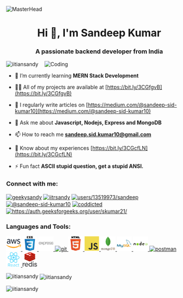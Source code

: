 ![MasterHead](https://raw.githubusercontent.com/halfrost/halfrost/master/icons/header_1.png)

<h1 align="center">Hi 👋, I'm Sandeep Kumar</h1>
<h3 align="center">A passionate backend developer from India</h3>
<img align="right" alt="Coding" width="400" src="https://cdn.dribbble.com/users/1162077/screenshots/3848914/programmer.gif">

<p align="left"> <img src="https://komarev.com/ghpvc/?username=iitiansandy&label=Profile%20views&color=0e75b6&style=flat" alt="iitiansandy" /> </p>

- 🌱 I’m currently learning **MERN Stack Development**

- 👨‍💻 All of my projects are available at [https://bit.ly/3CGfgvB](https://bit.ly/3CGfgvB)

- 📝 I regularly write articles on [https://medium.com/@sandeep-sid-kumar10](https://medium.com/@sandeep-sid-kumar10)

- 💬 Ask me about **Javascript, Nodejs, Express and MongoDB**

- 📫 How to reach me **sandeep.sid.kumar10@gmail.com**

- 📄 Know about my experiences [https://bit.ly/3CGcfLN](https://bit.ly/3CGcfLN)

- ⚡ Fun fact **ASCII stupid question, get a stupid ANSI.**

<h3 align="left">Connect with me:</h3>
<p align="left">
<a href="https://codepen.io/geekysandy" target="blank"><img align="center" src="https://raw.githubusercontent.com/rahuldkjain/github-profile-readme-generator/master/src/images/icons/Social/codepen.svg" alt="geekysandy" height="30" width="40" /></a>
<a href="https://linkedin.com/in/iitrsandy" target="blank"><img align="center" src="https://raw.githubusercontent.com/rahuldkjain/github-profile-readme-generator/master/src/images/icons/Social/linked-in-alt.svg" alt="iitrsandy" height="30" width="40" /></a>
<a href="https://stackoverflow.com/users/users/13519973/sandeep" target="blank"><img align="center" src="https://raw.githubusercontent.com/rahuldkjain/github-profile-readme-generator/master/src/images/icons/Social/stack-overflow.svg" alt="users/13519973/sandeep" height="30" width="40" /></a>
<a href="https://medium.com/@sandeep-sid-kumar10" target="blank"><img align="center" src="https://raw.githubusercontent.com/rahuldkjain/github-profile-readme-generator/master/src/images/icons/Social/medium.svg" alt="@sandeep-sid-kumar10" height="30" width="40" /></a>
<a href="https://www.leetcode.com/coddicted" target="blank"><img align="center" src="https://raw.githubusercontent.com/rahuldkjain/github-profile-readme-generator/master/src/images/icons/Social/leet-code.svg" alt="coddicted" height="30" width="40" /></a>
<a href="https://auth.geeksforgeeks.org/user/https://auth.geeksforgeeks.org/user/skumar21/" target="blank"><img align="center" src="https://raw.githubusercontent.com/rahuldkjain/github-profile-readme-generator/master/src/images/icons/Social/geeks-for-geeks.svg" alt="https://auth.geeksforgeeks.org/user/skumar21/" height="30" width="40" /></a>
</p>

<h3 align="left">Languages and Tools:</h3>
<p align="left"> <a href="https://aws.amazon.com" target="_blank" rel="noreferrer"> <img src="https://raw.githubusercontent.com/devicons/devicon/master/icons/amazonwebservices/amazonwebservices-original-wordmark.svg" alt="aws" width="40" height="40"/> </a> <a href="https://www.w3schools.com/css/" target="_blank" rel="noreferrer"> <img src="https://raw.githubusercontent.com/devicons/devicon/master/icons/css3/css3-original-wordmark.svg" alt="css3" width="40" height="40"/> </a> <a href="https://expressjs.com" target="_blank" rel="noreferrer"> <img src="https://raw.githubusercontent.com/devicons/devicon/master/icons/express/express-original-wordmark.svg" alt="express" width="40" height="40"/> </a> <a href="https://git-scm.com/" target="_blank" rel="noreferrer"> <img src="https://www.vectorlogo.zone/logos/git-scm/git-scm-icon.svg" alt="git" width="40" height="40"/> </a> <a href="https://www.w3.org/html/" target="_blank" rel="noreferrer"> <img src="https://raw.githubusercontent.com/devicons/devicon/master/icons/html5/html5-original-wordmark.svg" alt="html5" width="40" height="40"/> </a> <a href="https://developer.mozilla.org/en-US/docs/Web/JavaScript" target="_blank" rel="noreferrer"> <img src="https://raw.githubusercontent.com/devicons/devicon/master/icons/javascript/javascript-original.svg" alt="javascript" width="40" height="40"/> </a> <a href="https://www.mongodb.com/" target="_blank" rel="noreferrer"> <img src="https://raw.githubusercontent.com/devicons/devicon/master/icons/mongodb/mongodb-original-wordmark.svg" alt="mongodb" width="40" height="40"/> </a> <a href="https://www.mysql.com/" target="_blank" rel="noreferrer"> <img src="https://raw.githubusercontent.com/devicons/devicon/master/icons/mysql/mysql-original-wordmark.svg" alt="mysql" width="40" height="40"/> </a> <a href="https://nodejs.org" target="_blank" rel="noreferrer"> <img src="https://raw.githubusercontent.com/devicons/devicon/master/icons/nodejs/nodejs-original-wordmark.svg" alt="nodejs" width="40" height="40"/> </a> <a href="https://postman.com" target="_blank" rel="noreferrer"> <img src="https://www.vectorlogo.zone/logos/getpostman/getpostman-icon.svg" alt="postman" width="40" height="40"/> </a> <a href="https://reactjs.org/" target="_blank" rel="noreferrer"> <img src="https://raw.githubusercontent.com/devicons/devicon/master/icons/react/react-original-wordmark.svg" alt="react" width="40" height="40"/> </a> <a href="https://redis.io" target="_blank" rel="noreferrer"> <img src="https://raw.githubusercontent.com/devicons/devicon/master/icons/redis/redis-original-wordmark.svg" alt="redis" width="40" height="40"/> </a> </p>

<p><img align="left" src="https://github-readme-stats.vercel.app/api/top-langs?username=iitiansandy&show_icons=true&locale=en&layout=compact" alt="iitiansandy" /></p>

<p>&nbsp;<img align="center" src="https://github-readme-stats.vercel.app/api?username=iitiansandy&show_icons=true&locale=en" alt="iitiansandy" /></p>

<p><img align="center" src="https://github-readme-streak-stats.herokuapp.com/?user=iitiansandy&" alt="iitiansandy" /></p>
